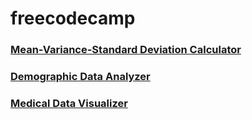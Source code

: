 # freecodecamp

<a href="https://github.com/DeepakLinus/Mean-Variance-Standard-Deviation-Calculator"><h3>Mean-Variance-Standard Deviation Calculator</h3></a>

<a href="https://github.com/DeepakLinus/Demographic-Data-Analyzer"><h3>Demographic Data Analyzer</h3></a>

<a href="https://github.com/DeepakLinus/Medical-Data-Visualizer"><h3>Medical Data Visualizer</h3></a>

